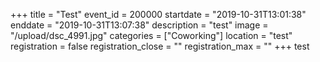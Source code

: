 +++
title = "Test"
event_id = 200000
startdate = "2019-10-31T13:01:38"
enddate = "2019-10-31T13:07:38"
description = "test"
image = "/upload/dsc_4991.jpg"
categories = ["Coworking"]
location = "test"
registration = false
registration_close = ""
registration_max = ""
+++
test
